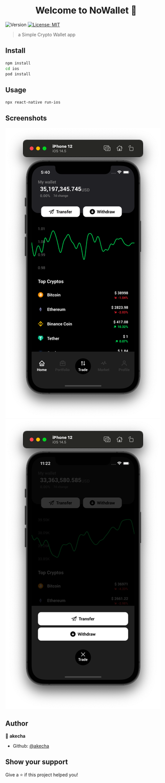 <h1 align="center">Welcome to NoWallet 👋</h1>
<p>
  <img alt="Version" src="https://img.shields.io/badge/version-0.0.1-blue.svg?cacheSeconds=2592000" />
  <a href="#" target="_blank">
    <img alt="License: MIT" src="https://img.shields.io/badge/License-MIT-yellow.svg" />
  </a>
</p>

> a Simple Crypto Wallet app

## Install

```sh
npm install
cd ios
pod install
```

## Usage

```sh
npx react-native run-ios
```

## Screenshots

![Screenshot](imgs/1.png)
![Screenshot](imgs/2.png)


## Author

👤 **akecha**

* Github: [@akecha](https://github.com/akecha)

## Show your support

Give a ⭐️ if this project helped you!
